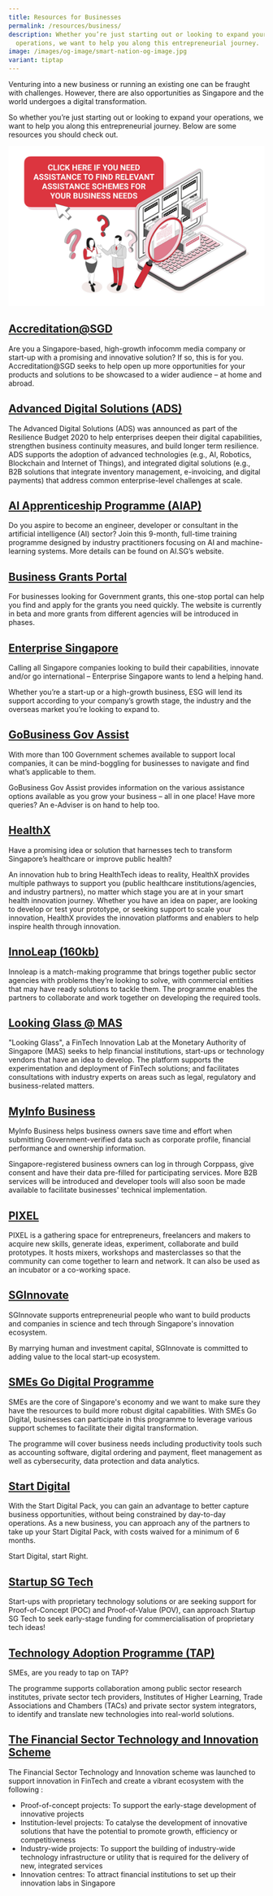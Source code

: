 ```yaml
---
title: Resources for Businesses
permalink: /resources/business/
description: Whether you’re just starting out or looking to expand your
  operations, we want to help you along this entrepreneurial journey.
image: /images/og-image/smart-nation-og-image.jpg
variant: tiptap
---
```

Venturing into a new business or running an existing one can be fraught with challenges. However, there are also opportunities as Singapore and the world undergoes a digital transformation. 

So whether you’re just starting out or looking to expand your operations, we want to help you along this entrepreneurial journey. Below are some resources you should check out.

<div style="width:100%;display:flex;justify-content:center;"><a href="https://www.gobusiness.gov.sg/e-services/guides-for-biz/"><img src="/images/resources/e-adviser.jpg" alt="e-adviser banner"></a></div>

## <a href="https://www.imda.gov.sg/accreditation">Accreditation@SGD</a>

Are you a Singapore-based, high-growth infocomm media company or start-up with a promising and innovative solution? If so, this is for you. Accreditation@SGD seeks to help open up more opportunities for your products and solutions to be showcased to a wider audience – at home and abroad.   

## <a href="https://www.imda.gov.sg/how-we-can-help/smes-go-digital/advanced-digital-solutions">Advanced Digital Solutions (ADS)</a>

The Advanced Digital Solutions (ADS) was announced as part of the Resilience Budget 2020 to help enterprises deepen their digital capabilities, strengthen business continuity measures, and build longer term resilience. ADS supports the adoption of advanced technologies (e.g., AI, Robotics, Blockchain and Internet of Things), and integrated digital solutions (e.g., B2B solutions that integrate inventory management, e-invoicing, and digital payments) that address common enterprise-level challenges at scale.

## <a href="https://www.aisingapore.org/aiap/">AI Apprenticeship Programme (AIAP)</a>

Do you aspire to become an engineer, developer or consultant in the artificial intelligence (AI) sector? Join this 9-month, full-time training programme designed by industry practitioners focusing on AI and machine-learning systems. More details can be found on AI.SG’s website.


## <a href="https://www.businessgrants.gov.sg/">Business Grants Portal</a>

For businesses looking for Government grants, this one-stop portal can help you find and apply for the grants you need quickly. The website is currently in beta and more grants from different  agencies will be introduced in phases.


## <a href="https://www.enterprisesg.gov.sg/">Enterprise Singapore</a>

Calling all Singapore companies looking to build their capabilities, innovate and/or go international – Enterprise Singapore wants to lend a helping hand.     

Whether you’re a start-up or a high-growth business, ESG will lend its support according to your company’s growth stage, the industry and the overseas market you’re looking to expand to.


## <a href="https://www.gobusiness.gov.sg/gov-assist/">GoBusiness Gov Assist</a>

With more than 100 Government schemes available to support local companies, it can be mind-boggling for businesses to navigate and find what’s applicable to them. 

GoBusiness Gov Assist provides information on the various assistance options available as you grow your business –  all in one place! Have more queries? An e-Adviser is on hand to help too. 

## <a href="https://www.ihis.com.sg/HealthX/Pages/home.aspx">HealthX</a>
Have a promising idea or solution that harnesses tech to transform Singapore’s healthcare or improve public health? 

An innovation hub to bring HealthTech ideas to reality, HealthX provides multiple pathways to support you (public healthcare institutions/agencies, and industry partners), no matter which stage you are at in your smart health innovation journey.
Whether you have an idea on paper, are looking to develop or test your prototype, or seeking support to scale your innovation, HealthX provides the innovation platforms and enablers to help inspire health through innovation.


## <a href="https://www.tech.gov.sg/files/media/media-releases/2017/02/Annex%20B%20InnoLeap%20Factsheet.pdf">InnoLeap  (160kb)</a>

Innoleap is a match-making programme that brings together public sector agencies with problems they’re looking to solve, with commercial entities that may have ready solutions to tackle them. The programme enables the partners to collaborate and work together on developing the required tools.  

## <a href="https://www.mas.gov.sg/news/media-releases/2016/mas-establishes-fintech-innovation-lab">Looking Glass @ MAS</a> 

"Looking Glass", a FinTech Innovation Lab at the Monetary Authority of Singapore (MAS) seeks to help financial institutions, start-ups or technology vendors that have an idea to develop. The platform supports the experimentation and deployment of FinTech solutions; and facilitates consultations with industry experts on areas  such as legal, regulatory and business-related matters.

## <a href="https://business.myinfo.gov.sg/">MyInfo Business</a>

MyInfo Business helps business owners save time and effort when submitting Government-verified data such as corporate profile, financial performance and ownership information. 

Singapore-registered business owners can log in through Corppass, give consent and have their data pre-filled for participating services. More B2B services will be introduced and developer tools will also soon be made available to facilitate businesses' technical implementation.

## [PIXEL](https://www.imda.gov.sg/impixel#2)

PIXEL is a gathering space for entrepreneurs, freelancers and makers to acquire new skills, generate ideas, experiment, collaborate and build prototypes. It hosts mixers, workshops and masterclasses so that the community can come together to learn and network. It can also be used as an incubator or a co-working space.

## <a href="https://www.sginnovate.com/">SGInnovate</a>

SGInnovate supports entrepreneurial  people who want to build products and companies in science and tech through Singapore's innovation ecosystem.

By marrying human and investment capital,  SGInnovate is committed to adding value to the local start-up ecosystem. 

## <a href="https://www.imda.gov.sg/smesgodigital">SMEs Go Digital Programme</a>

SMEs are the core of Singapore's economy and we want to make sure they have the resources to build more robust digital capabilities. With SMEs Go Digital, businesses can participate in this programme to leverage various support schemes to facilitate their digital transformation. 

The programme will cover business needs including productivity tools such as accounting software, digital ordering and payment, fleet management   as well as cybersecurity, data protection and data analytics.

## <a href="https://www.imda.gov.sg/StartDigital">Start Digital</a>

With the Start Digital Pack, you can gain an advantage to better capture business opportunities, without being constrained by day-to-day operations. As a new business, you can approach any of the partners to take up your Start Digital Pack, with costs waived for a minimum of 6 months.

Start Digital, start Right.

## <a href="https://www.startupsg.gov.sg/">Startup SG Tech</a>

Start-ups with proprietary technology solutions or are seeking support for Proof-of-Concept (POC) and Proof-of-Value (POV), can approach Startup SG Tech to seek early-stage funding for commercialisation of proprietary tech ideas! 

## <a href="https://www.a-star.edu.sg/i2r/partnerships/small-and-medium--sized-enterprises-(smes)">Technology Adoption Programme (TAP)</a>

SMEs, are you ready to  tap on TAP?

The programme supports collaboration among public sector research institutes, private sector tech providers, Institutes of Higher Learning, Trade Associations and Chambers (TACs) and private sector system integrators, to identify and translate new technologies into  real-world solutions.

## <a href="http://www.mas.gov.sg/Singapore-Financial-Centre/Smart-Financial-Centre/Setting-up-your-Business.aspx">The Financial Sector Technology and Innovation Scheme</a>

The Financial Sector Technology and Innovation scheme was launched  to support innovation in FinTech and create a vibrant ecosystem with the following :
* Proof-of-concept projects: To support the early-stage development of innovative projects
* Institution-level projects: To catalyse the development of innovative solutions that have the potential to promote growth, efficiency or competitiveness
* Industry-wide projects: To support the building of industry-wide technology infrastructure or utility that is required for the delivery of new, integrated services
* Innovation centres: To attract financial institutions to set up their innovation labs in Singapore